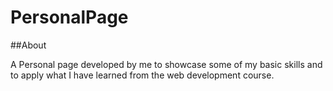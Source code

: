 # PersonalPage

##About

  A Personal page developed by me to showcase some of my basic skills and to apply what I have learned from the web development course.

